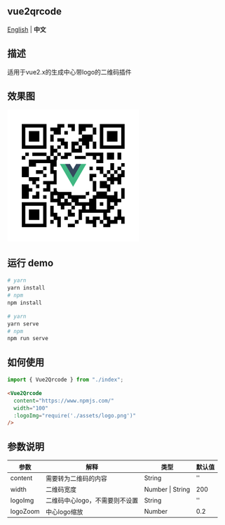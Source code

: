## vue2qrcode
[English](./README.md) | **中文**
## 描述  
适用于vue2.x的生成中心带logo的二维码插件  
## 效果图
<img src="./img/npmjs.com.png" width="300">

## 运行 demo
```bash
# yarn
yarn install
# npm
npm install
```

```bash
# yarn
yarn serve
# npm
npm run serve
```

## 如何使用  
```javascript
import { Vue2Qrcode } from "./index";
```
```html
<Vue2Qrcode
  content="https://www.npmjs.com/"
  width="100"
  :logoImg="require('./assets/logo.png')"
/>
```
## 参数说明 
| 参数     | 解释                            | 类型             | 默认值 |
| -------- | ------------------------------ | ---------------- | ------ |
| content  | 需要转为二维码的内容             | String           | ''     |
| width    | 二维码宽度                      | Number \| String | 200    |
| logoImg  | 二维码中心logo，不需要则不设置    | String           | ''     |
| logoZoom | 中心logo缩放                    | Number           | 0.2    |
